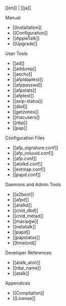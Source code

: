 [[en]] | [[ja]]

Manual

* [[Installation]]
* [[Configuration]]
* [[AppleTalk]]
* [[Upgrade]]

User Tools

* [[ad]]
* [[addump]]
* [[aecho]]
* [[afpldaptest]]
* [[afppasswd]]
* [[afpstats]]
* [[afptest]]
* [[asip-status]]
* [[dbd]]
* [[getzones]]
* [[macusers]]
* [[nbp]]
* [[pap]]

Configuration Files

* [[afp_signature.conf]]
* [[afp_voluuid.conf]]
* [[afp.conf]]
* [[atalkd.conf]]
* [[extmap.conf]]
* [[papd.conf]]

Daemons and Admin Tools

* [[a2boot]]
* [[afpd]]
* [[atalkd]]
* [[cnid_dbd]]
* [[cnid_metad]]
* [[macipgw]]
* [[netatalk]]
* [[papd]]
* [[papstatus]]
* [[timelord]]

Developer References

* [[atalk_aton]]
* [[nbp_name]]
* [[atalk]]

Appendices

* [[Compilation]]
* [[License]]